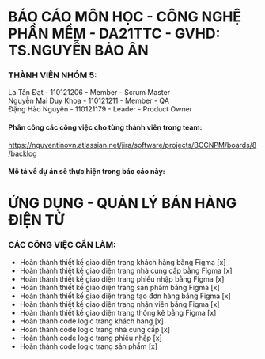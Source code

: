# BÁO CÁO MÔN HỌC - CÔNG NGHỆ PHẦN MỀM - DA21TTC - GVHD: TS.NGUYỄN BẢO ÂN

### THÀNH VIÊN NHÓM 5: 
La Tấn Đạt - 110121206 - Member - Scrum Master <br>
Nguyễn Mai Duy Khoa - 110121211 - Member - QA <br>
Đặng Hào Nguyên - 110121179 - Leader - Product Owner <br>

#### Phân công các công việc cho từng thành viên trong team:
https://nguyentinovn.atlassian.net/jira/software/projects/BCCNPM/boards/8/backlog

#### Mô tả về dự án sẽ thực hiện trong báo cáo này: 

# ỨNG DỤNG - QUẢN LÝ BÁN HÀNG ĐIỆN TỬ 

### CÁC CÔNG VIỆC CẦN LÀM:

 - Hoàn thành thiết kế giao diện trang khách hàng bằng Figma [x]
 - Hoàn thành thiết kế giao diện trang nhà cung cấp bằng Figma [x]
 - Hoàn thành thiết kế giao diện trang phiếu nhập bằng Figma [x]
 - Hoàn thành thiết kế giao diện trang sản phẩm bằng Figma [x]
 - Hoàn thành thiết kế giao diện trang tạo đơn hàng bằng Figma [x]
 - Hoàn thành thiết kế giao diện trang nhân viên bằng Figma [x]
 - Hoàn thành thiết kế giao diện trang thống kê bằng Figma [x]
 - Hoàn thành code logic trang khách hàng [x]
 - Hoàn thành code logic trang nhà cung cấp [x]
 - Hoàn thành code logic trang phiếu nhập [x]
 - Hoàn thành code logic trang sản phẩm [x]
   
 
 

